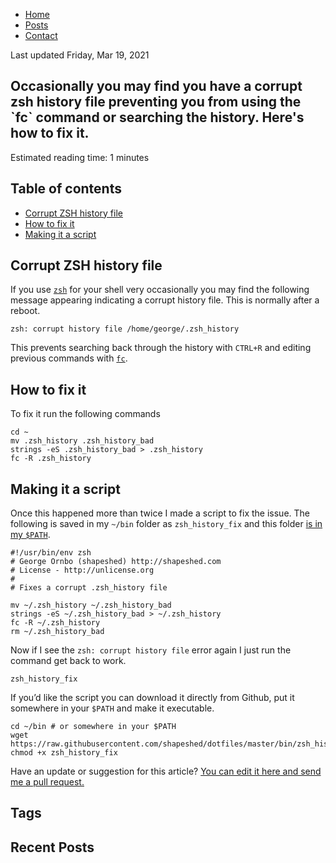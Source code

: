 -   [Home](https://shapeshed.com/)
-   [Posts](https://shapeshed.com/posts/)
-   [Contact](https://shapeshed.com/contact/)

Last updated Friday, Mar 19, 2021

## Occasionally you may find you have a corrupt zsh history file preventing you from using the \`fc\` command or searching the history. Here's how to fix it.

Estimated reading time: 1 minutes

## Table of contents

-   [Corrupt ZSH history file](https://shapeshed.com/zsh-corrupt-history-file/#corrupt-zsh-history-file)
-   [How to fix it](https://shapeshed.com/zsh-corrupt-history-file/#how-to-fix-it)
-   [Making it a script](https://shapeshed.com/zsh-corrupt-history-file/#making-it-a-script)

## Corrupt ZSH history file

If you use [`zsh`](http://www.zsh.org/) for your shell very occasionally you may find the following message appearing indicating a corrupt history file. This is normally after a reboot.

```
zsh: corrupt history file /home/george/.zsh_history
```

This prevents searching back through the history with `CTRL+R` and editing previous commands with [`fc`](https://shapeshed.com/unix-fc/).

## How to fix it

To fix it run the following commands

```
cd ~
mv .zsh_history .zsh_history_bad
strings -eS .zsh_history_bad > .zsh_history
fc -R .zsh_history
```

## Making it a script

Once this happened more than twice I made a script to fix the issue. The following is saved in my `~/bin` folder as `zsh_history_fix` and this folder [is in my `$PATH`](https://shapeshed.com/using-custom-shell-scripts-on-osx-or-linux/).

```
#!/usr/bin/env zsh
# George Ornbo (shapeshed) http://shapeshed.com
# License - http://unlicense.org
#
# Fixes a corrupt .zsh_history file

mv ~/.zsh_history ~/.zsh_history_bad
strings -eS ~/.zsh_history_bad > ~/.zsh_history
fc -R ~/.zsh_history
rm ~/.zsh_history_bad
```

Now if I see the `zsh: corrupt history file` error again I just run the command get back to work.

```
zsh_history_fix
```

If you’d like the script you can download it directly from Github, put it somewhere in your `$PATH` and make it executable.

```
cd ~/bin # or somewhere in your $PATH
wget https://raw.githubusercontent.com/shapeshed/dotfiles/master/bin/zsh_history_fix
chmod +x zsh_history_fix
```

Have an update or suggestion for this article? [You can edit it here and send me a pull request.](https://github.com/shapeshed/shapeshed.com/edit/master/content/posts/zsh-corrupt-history-file.md)

## Tags

## Recent Posts